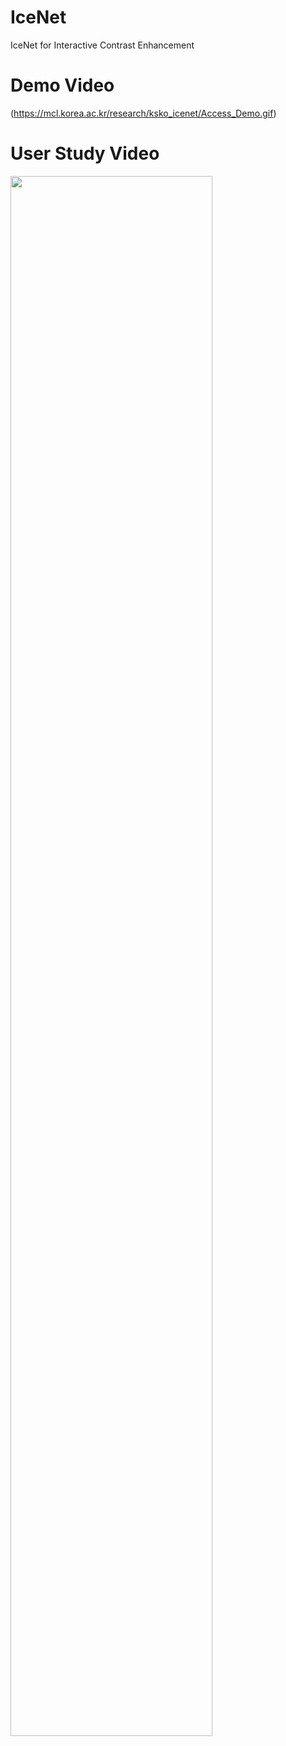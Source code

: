 # IceNet
IceNet for Interactive Contrast Enhancement

# Demo Video
(https://mcl.korea.ac.kr/research/ksko_icenet/Access_Demo.gif)

# User Study Video
<img width="80%" src="https://mcl.korea.ac.kr/research/ksko_icenet/Access_UserStudy.gif">

